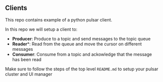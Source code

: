 
## Clients

This repo contains example of a python pulsar client.

In this repo we will setup a client to:
- **Producer**: Produce to a topic and send messages to the topic queue
- **Reader***: Read from the queue and move the cursor on different messages
- **Consumer**: Consume from a topic and ackowledge that the message has been read 

Make sure to follow the steps of the top level `README.md` to setup your pulsar cluster and UI manager